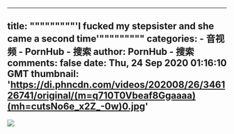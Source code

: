 
---
title: """""""""'I fucked my stepsister and she came a second time'"""""""""
categories: 
    - 音视频
    - PornHub - 搜索
author: PornHub - 搜索
comments: false
date: Thu, 24 Sep 2020 01:16:10 GMT
thumbnail: 'https://di.phncdn.com/videos/202008/26/346126741/original/(m=q710T0Vbeaf8Ggaaaa)(mh=cutsNo6e_x2Z_-0w)0.jpg'
---

<div>   
<img src="https://di.phncdn.com/videos/202008/26/346126741/original/(m=q710T0Vbeaf8Ggaaaa)(mh=cutsNo6e_x2Z_-0w)0.jpg" referrerpolicy="no-referrer">  
</div>
            